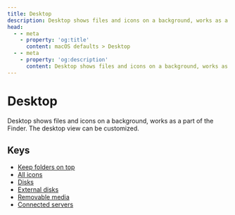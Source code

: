 ```yaml
---
title: Desktop
description: Desktop shows files and icons on a background, works as a part of the Finder. The desktop view can be customized.
head:
  - - meta
    - property: 'og:title'
      content: macOS defaults > Desktop
  - - meta
    - property: 'og:description'
      content: Desktop shows files and icons on a background, works as a part of the Finder. The desktop view can be customized.
---
```


# Desktop

Desktop shows files and icons on a background, works as a part of the Finder.
The desktop view can be customized.

## Keys

- [Keep folders on top](./_fxsortfoldersfirstondesktop.md)
- [All icons](./createdesktop.md)
- [Disks](./showharddrivesondesktop.md)
- [External disks](./showexternalharddrivesondesktop.md)
- [Removable media](./showremovablemediaondesktop.md)
- [Connected servers](./showmountedserversondesktop.md)
